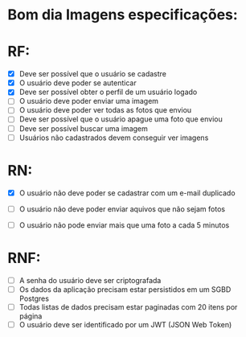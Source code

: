 # Bom dia Imagens especificações:


# RF:

- [x] Deve ser possível que o usuário se cadastre
- [x] O usuário deve poder se autenticar
- [x] Deve ser possível obter o perfil de um usuário logado
- [ ] O usuário deve poder enviar uma imagem
- [ ] O usuário deve poder ver todas as fotos que enviou
- [ ] Deve ser possível que o usuário apague uma foto que enviou
- [ ] Deve ser possível buscar uma imagem
- [ ] Usuários não cadastrados devem conseguir ver imagens

# RN:

- [x] O usuário não deve poder se cadastrar com um e-mail duplicado
- [ ] O usuário não deve poder enviar aquivos que não sejam fotos
- [ ] O usuário não pode enviar mais que uma foto a cada 5 minutos


# RNF:

- [ ] A senha do usuário deve ser criptografada
- [ ] Os dados da aplicação precisam estar persistidos em um SGBD Postgres
- [ ] Todas listas de dados precisam estar paginadas com 20 itens por página
- [ ] O usuário deve ser identificado por um JWT (JSON Web Token)